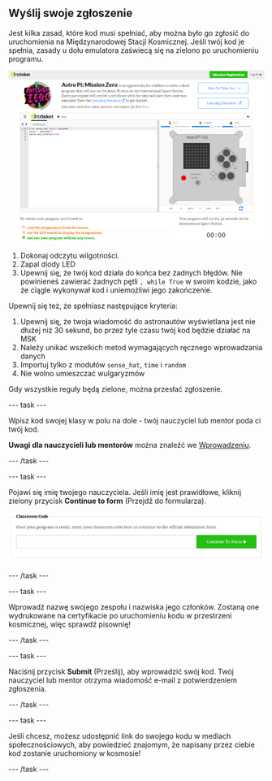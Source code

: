 ## Wyślij swoje zgłoszenie

Jest kilka zasad, które kod musi spełniać, aby można było go zgłosić do uruchomienia na Międzynarodowej Stacji Kosmicznej. Jeśli twój kod je spełnia, zasady u dołu emulatora zaświecą się na zielono po uruchomieniu programu.

![Sprawdzanie poprawności](images/validation.png)

1. Dokonaj odczytu wilgotności.
2. Zapal diody LED
3. Upewnij się, że twój kod działa do końca bez żadnych błędów. Nie powinieneś zawierać żadnych pętli `, while True` w swoim kodzie, jako że ciągle wykonywał kod i uniemożliwi jego zakończenie.

Upewnij się też, że spełniasz następujące kryteria:

1. Upewnij się, że twoja wiadomość do astronautów wyświetlana jest nie dłużej niż 30 sekund, bo przez tyle czasu twój kod będzie działać na MSK
2. Należy unikać wszelkich metod wymagających ręcznego wprowadzania danych
3. Importuj tylko z modułów `sense_hat`, `time` i `random`
4. Nie wolno umieszczać wulgaryzmów

Gdy wszystkie reguły będą zielone, można przesłać zgłoszenie.

\--- task \---

Wpisz kod swojej klasy w polu na dole - twój nauczyciel lub mentor poda ci twój kod.

**Uwagi dla nauczycieli lub mentorów** można znaleźć we [Wprowadzeniu](https://projects.raspberrypi.org/en/projects/astro-pi-mission-zero/1).

\--- /task \---

\--- task \---

Pojawi się imię twojego nauczyciela. Jeśli imię jest prawidłowe, kliknij zielony przycisk **Continue to form** (Przejdź do formularza).

![Przejdź do formularza](images/continue-to-form.png)

\--- /task \---

\--- task \---

Wprowadź nazwę swojego zespołu i nazwiska jego członków. Zostaną one wydrukowane na certyfikacie po uruchomieniu kodu w przestrzeni kosmicznej, więc sprawdź pisownię!

\--- /task \---

\--- task \---

Naciśnij przycisk **Submit** (Prześlij), aby wprowadzić swój kod. Twój nauczyciel lub mentor otrzyma wiadomość e-mail z potwierdzeniem zgłoszenia.

\--- /task \---

\--- task \---

Jeśli chcesz, możesz udostępnić link do swojego kodu w mediach społecznościowych, aby powiedzieć znajomym, że napisany przez ciebie kod zostanie uruchomiony w kosmosie!

\--- /task \---